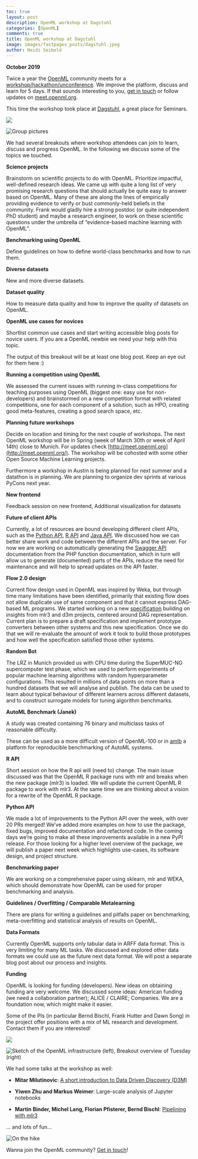 ```yaml
---
toc: true
layout: post
description: OpenML workshop at Dagstuhl
categories: [OpenML]
comments: true
title: OpenML workshop at Dagstuhl
image: images/fastpages_posts/dagstuhl.jpeg
author: Heidi Seibold
---
```


**October 2019**

Twice a year the [OpenML](https://www.openml.org/) community meets for a [workshop/hackathon/unconference](http://meet.openml.org/). We improve the platform, discuss and learn for 5 days. If that sounds interesting to you, [get in touch](https://www.openml.org/contact) or follow updates on [meet.openml.org](http://meet.openml.org/).

This time the workshop took place at [Dagstuhl](https://www.dagstuhl.de/19423), a great place for Seminars.

![](https://cdn-images-1.medium.com/max/10944/1*eKnX3C1VLe5xx7qj0IyBtg.jpeg)

![Group pictures](https://cdn-images-1.medium.com/max/10944/1*7ePW9vZ5IU1r40kR9aWHsA.jpeg)

We had several breakouts where workshop attendees can join to learn, discuss and progress OpenML. In the following we discuss some of the topics we touched.

**Science projects**

Brainstorm on scientific projects to do with OpenML. Prioritize impactful, well-defined research ideas.
We came up with quite a long list of very promising research questions that should actually be quite easy to answer based on OpenML. Many of these are along the lines of empirically providing evidence to verify or bust commonly-held beliefs in the community. Frank would gladly hire a strong postdoc (or quite independent PhD student) and maybe a research engineer, to work on these scientific questions under the umbrella of “evidence-based machine learning with OpenML”.

**Benchmarking using OpenML**

Define guidelines on how to define world-class benchmarks and how to run them.

**Diverse datasets**

New and more diverse datasets.

**Dataset quality**

How to measure data quality and how to improve the quality of datasets on OpenML.

**OpenML use cases for novices**

Shortlist common use cases and start writing accessible blog posts for novice users. If you are a OpenML newbie we need your help with this topic.

The output of this breakout will be at least one blog post. Keep an eye out for them here :)

**Running a competition using OpenML**

We assessed the current issues with running in-class competitions for teaching purposes using OpenML (biggest one: easy use for non-developers) and brainstormed on a new competition format with related competitions, one for each component of a solution, such as HPO, creating good meta-features, creating a good search space, etc.

**Planning future workshops**

Decide on location and timing for the next couple of workshops. The next OpenML workshop will be in Spring (week of March 30th or week of April 14th) close to Munich. For updates check [http://meet.openml.org](http://meet.openml.org/). The workshop will be cohosted with some other Open Source Machine Learning projects.

Furthermore a workshop in Austin is being planned for next summer and a datathon is in planning. We are planning to organize dev sprints at various PyCons next year.

**New frontend**

Feedback session on new frontend, Additional visualization for datasets

**Future of client APIs**

Currently, a lot of resources are bound developing different client APIs, such as the [Python API](https://openml.github.io/openml-python/master/), [R API](https://github.com/openml/openml-r) and [Java API](https://github.com/openml/openml-java). We discussed how we can better share work and code between the different APIs and the server. For now we are working on automatically generating the [Swagger API](https://www.openml.org/api_docs#!/data/get_data_id) documentation from the PHP function documentation, which in turn will allow us to generate (documented) parts of the APIs, reduce the need for maintenance and will help to spread updates on the API faster.

**Flow 2.0 design**

Current flow design used in OpenML was inspired by Weka, but through time many limitations have been identified, primarily that existing flow does not allow duplicate use of same component and that it cannot express DAG-based ML programs. We started working on a new [specification](https://github.com/openml/flow2) building on insights from mlr3 and d3m projects, centered around DAG representation. Current plan is to prepare a draft specification and implement prototype converters between other systems and this new specification. Once we do that we will re-evaluate the amount of work it took to build those prototypes and how well the specification satisfied those other systems.

**Random Bot**

The LRZ in Munich provided us with CPU time during the SuperMUC-NG supercomputer test phase, which we used to perform experiments of popular machine learning algorithms with random hyperparameter configurations. This resulted in millions of data points on more than a hundred datasets that we will analyse and publish. The data can be used to learn about typical behaviour of different learners across different datasets, and to construct surrogate models for tuning algorithm benchmarks.

**AutoML Benchmark (Janek)**

A study was created containing 76 binary and multiclass tasks of reasonable difficulty.

These can be used as a more difficult version of OpenML-100 or in [amlb](https://github.com/openml/automlbenchmark) a platform for reproducible benchmarking of AutoML systems.

**R API**

Short session on how the R api will (need to) change. The main issue discussed was that the OpenML R package runs with mlr and breaks when the new package (mlr3) is loaded. We will update the current OpenML R package to work with mlr3. At the same time we are thinking about a vision for a rewrite of the OpenML R package.

**Python API**

We made a lot of improvements to the Python API over the week, with over 20 PRs merged! We’ve added more examples on how to use the package, fixed bugs, improved documentation and refactored code. In the coming days we’re going to make all these improvements available in a new PyPI release. For those looking for a higher level overview of the package, we will publish a paper next week which highlights use-cases, its software design, and project structure.

**Benchmarking paper**

We are working on a comprehensive paper using sklearn, mlr and WEKA, which should demonstrate how OpenML can be used for proper benchmarking and analysis.

**Guidelines / Overfitting / Comparable Metalearning**

There are plans for writing a guidelines and pitfalls paper on benchmarking, meta-overfitting and statistical analysis of results on OpenML.

**Data Formats**

Currently OpenML supports only tabular data in ARFF data format. This is very limiting for many ML tasks. We discussed and explored other data formats we could use as the future next data format. We will post a separate blog post about our process and insights.

**Funding**

OpenML is looking for funding (developers). New ideas on obtaining funding are very welcome. We discussed some ideas: American funding (we need a collaboration partner); ALICE / CLAIRE; Companies. We are a foundation now, which might make it easier.

Some of the PIs (in particular Bernd Bischl, Frank Hutter and Dawn Song) in the project offer positions with a mix of ML research and development. Contact them if you are interested!

![](https://cdn-images-1.medium.com/max/1786/1*xoWqGuds3vKIbfDIVlURbA.jpeg)

![Sketch of the OpenML infrastructure (left), Breakout overview of Tuesday (right)](https://cdn-images-1.medium.com/max/8536/1*zhu6XhdnubALaaCsVYA_Kg.jpeg)

We had some talks at the workshop as well:

- **Mitar Milutinovic**: [A short introduction to Data Driven Discovery (D3M)](https://mitar.gitlab.io/d3m-short-introduction-slides/#/)

- **Yiwen Zhu and Markus Weimer**: Large-scale analysis of Jupyter notebooks

- **Martin Binder, Michel Lang, Florian Pfisterer, Bernd Bischl**: [Pipelining with mlr3](https://github.com/mlr-org/mlr-outreach/blob/master/2019_dagstuhl/mlr3pipelines.pdf)

… and lots of fun…

![On the hike](https://cdn-images-1.medium.com/max/6048/1*50jB3NV1dg00lZXtU4wZVg.jpeg)

Wanna join the OpenML community? [Get in touch](https://www.openml.org/contact)!
